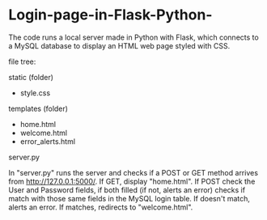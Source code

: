 # Login-page-in-Flask-Python-
The code runs a local server made in Python with Flask, which connects to a MySQL database to display an HTML web page styled with CSS.

file tree:

static (folder)
  - style.css
  
templates (folder)
  - home.html
  - welcome.html
  - error_alerts.html
  
server.py

In "server.py" runs the server and checks if a POST or GET method arrives from http://127.0.0.1:5000/.
If GET, display "home.html".
If POST check the User and Password fields, if both filled (if not, alerts an error) checks if match with those same fields in the MySQL login table.
If doesn't match, alerts an error. If matches, redirects to "welcome.html".
